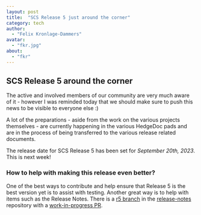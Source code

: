 ```yaml
---
layout: post
title:  "SCS Release 5 just around the corner"
category: tech
author:
  - "Felix Kronlage-Dammers"
avatar:
  - "fkr.jpg"
about:
  - "fkr"
---
```


## SCS Release 5 around the corner

The active and involved members of our community are very much aware of it - however I was reminded
today that we should make sure to push this news to be visible to everyone else :)

A lot of the preparations - aside from the work on the various projects themselves - are currently
happening in the various HedgeDoc pads and are in the process of being transferred to the various
release related documents.

The release date for SCS Release 5 has been set for *September 20th, 2023*. This is next week!

### How to help with making this release even better?

One of the best ways to contribute and help ensure that Release 5 is the best version yet is to assist with testing.
Another great way is to help with items such as the Release Notes. There is a [r5 branch](https://github.com/SovereignCloudStack/release-notes/tree/feat/r5) in
the [release-notes](https://github.com/SovereignCloudStack/release-notes) repository with a [work-in-progress PR](https://github.com/SovereignCloudStack/release-notes/pull/9).


